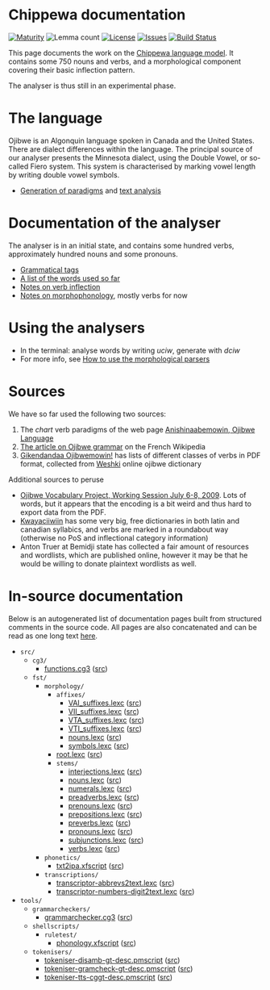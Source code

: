 # Chippewa documentation

[![Maturity](https://img.shields.io/endpoint?url=https%3A%2F%2Fraw.githubusercontent.com%2Fgiellalt%2Flang-ciw%2Fgh-pages%2Fmaturity.json)](https://giellalt.github.io/MaturityClassification.html)
![Lemma count](https://img.shields.io/endpoint?url=https%3A%2F%2Fraw.githubusercontent.com%2Fgiellalt%2Flang-ciw%2Fgh-pages%2Flemmacount.json)
[![License](https://img.shields.io/github/license/giellalt/lang-ciw)](https://github.com/giellalt/lang-ciw/blob/main/LICENSE)
[![Issues](https://img.shields.io/github/issues/giellalt/lang-ciw)](https://github.com/giellalt/lang-ciw/issues)
[![Build Status](https://divvun-tc.giellalt.org/api/github/v1/repository/giellalt/lang-ciw/main/badge.svg)](https://github.com/giellalt/lang-ciw/actions)

This page documents the work on the [Chippewa language model](https://github.com/giellalt/lang-ciw). 
It contains some 750 nouns and verbs, and a morphological
component covering their basic inflection pattern.

The analyser is thus still in an experimental phase.

# The language

Ojibwe is an Algonquin language spoken in Canada and the United States.
There are dialect differences within the language. The principal source
of our analyser presents the Minnesota dialect, using the Double Vowel, 
or so-called Fiero system. This system is characterised by marking vowel
length by writing double vowel symbols.

* [Generation of paradigms](http://giellatekno.uit.no/cgi/p-ciw.en.html)
 and [text analysis](http://giellatekno.uit.no/cgi/d-ciw.en.html)

# Documentation of the analyser

The analyser is in an initial state, and contains some hundred verbs, approximately
hundred nouns and some pronouns.

* [Grammatical tags](OjibweGrammaticalTags.md)
* [A list of the words used so far](OjibweWordList.md)
* [Notes on verb inflection](VerbNotes.md)
* [Notes on morphophonology](MorphoPhonologyNotes.md), mostly verbs for now

# Using the analysers

* In the terminal: analyse words by writing *uciw*, generate with *dciw*
* For more info, see [How to use the morphological parsers](/tools/docu-sme-manual.html)

# Sources

We have so far used the following two sources:

1. The *chart* verb paradigms of the web page [Anishinaabemowin, Ojibwe Language](http://weshki.atwebpages.com/oj_verbs.html)
1. [The article on Ojibwe grammar](http://fr.wikipedia.org/wiki/Grammaire_de_l%27ojibwé) on the French Wikipedia
1. [Gikendandaa Ojibwemowin!](http://jamesastarkeyjr.com/Ojibwemowin/Pages/Index.htm) has lists of different classes of verbs in PDF format, collected from [Weshki](http://weshki.atwebpages.com) online ojibwe dictionary

Additional sources to peruse

* [Ojibwe Vocabulary Project, Working Session July 6-8, 2009](http://minnesotahumanities.org/resources/Book%20Contents.pdf). Lots of words, but it appears that the encoding is a bit weird and thus hard to export data from the PDF.
* [Kwayaciiwiin](http://www.kwayaciiwin.com/node/15336) has some very big, free dictionaries in both latin and canadian syllabics, and verbs are marked in a roundabout way (otherwise no PoS and inflectional category information)
* Anton Truer at Bemidji state has collected a fair amount of resources and wordlists, which are published online, however it may be that he would be willing to donate plaintext wordlists as well.

# In-source documentation

Below is an autogenerated list of documentation pages built from structured comments in the source code. All pages are also concatenated and can be read as one long text [here](ciw.md).

* `src/`
    * `cg3/`
        * [functions.cg3](src-cg3-functions.cg3.html) ([src](https://github.com/giellalt/lang-ciw/blob/main/src/cg3/functions.cg3))
    * `fst/`
        * `morphology/`
            * `affixes/`
                * [VAI_suffixes.lexc](src-fst-morphology-affixes-VAI_suffixes.lexc.html) ([src](https://github.com/giellalt/lang-ciw/blob/main/src/fst/morphology/affixes/VAI_suffixes.lexc))
                * [VII_suffixes.lexc](src-fst-morphology-affixes-VII_suffixes.lexc.html) ([src](https://github.com/giellalt/lang-ciw/blob/main/src/fst/morphology/affixes/VII_suffixes.lexc))
                * [VTA_suffixes.lexc](src-fst-morphology-affixes-VTA_suffixes.lexc.html) ([src](https://github.com/giellalt/lang-ciw/blob/main/src/fst/morphology/affixes/VTA_suffixes.lexc))
                * [VTI_suffixes.lexc](src-fst-morphology-affixes-VTI_suffixes.lexc.html) ([src](https://github.com/giellalt/lang-ciw/blob/main/src/fst/morphology/affixes/VTI_suffixes.lexc))
                * [nouns.lexc](src-fst-morphology-affixes-nouns.lexc.html) ([src](https://github.com/giellalt/lang-ciw/blob/main/src/fst/morphology/affixes/nouns.lexc))
                * [symbols.lexc](src-fst-morphology-affixes-symbols.lexc.html) ([src](https://github.com/giellalt/lang-ciw/blob/main/src/fst/morphology/affixes/symbols.lexc))
            * [root.lexc](src-fst-morphology-root.lexc.html) ([src](https://github.com/giellalt/lang-ciw/blob/main/src/fst/morphology/root.lexc))
            * `stems/`
                * [interjections.lexc](src-fst-morphology-stems-interjections.lexc.html) ([src](https://github.com/giellalt/lang-ciw/blob/main/src/fst/morphology/stems/interjections.lexc))
                * [nouns.lexc](src-fst-morphology-stems-nouns.lexc.html) ([src](https://github.com/giellalt/lang-ciw/blob/main/src/fst/morphology/stems/nouns.lexc))
                * [numerals.lexc](src-fst-morphology-stems-numerals.lexc.html) ([src](https://github.com/giellalt/lang-ciw/blob/main/src/fst/morphology/stems/numerals.lexc))
                * [preadverbs.lexc](src-fst-morphology-stems-preadverbs.lexc.html) ([src](https://github.com/giellalt/lang-ciw/blob/main/src/fst/morphology/stems/preadverbs.lexc))
                * [prenouns.lexc](src-fst-morphology-stems-prenouns.lexc.html) ([src](https://github.com/giellalt/lang-ciw/blob/main/src/fst/morphology/stems/prenouns.lexc))
                * [prepositions.lexc](src-fst-morphology-stems-prepositions.lexc.html) ([src](https://github.com/giellalt/lang-ciw/blob/main/src/fst/morphology/stems/prepositions.lexc))
                * [preverbs.lexc](src-fst-morphology-stems-preverbs.lexc.html) ([src](https://github.com/giellalt/lang-ciw/blob/main/src/fst/morphology/stems/preverbs.lexc))
                * [pronouns.lexc](src-fst-morphology-stems-pronouns.lexc.html) ([src](https://github.com/giellalt/lang-ciw/blob/main/src/fst/morphology/stems/pronouns.lexc))
                * [subjunctions.lexc](src-fst-morphology-stems-subjunctions.lexc.html) ([src](https://github.com/giellalt/lang-ciw/blob/main/src/fst/morphology/stems/subjunctions.lexc))
                * [verbs.lexc](src-fst-morphology-stems-verbs.lexc.html) ([src](https://github.com/giellalt/lang-ciw/blob/main/src/fst/morphology/stems/verbs.lexc))
        * `phonetics/`
            * [txt2ipa.xfscript](src-fst-phonetics-txt2ipa.xfscript.html) ([src](https://github.com/giellalt/lang-ciw/blob/main/src/fst/phonetics/txt2ipa.xfscript))
        * `transcriptions/`
            * [transcriptor-abbrevs2text.lexc](src-fst-transcriptions-transcriptor-abbrevs2text.lexc.html) ([src](https://github.com/giellalt/lang-ciw/blob/main/src/fst/transcriptions/transcriptor-abbrevs2text.lexc))
            * [transcriptor-numbers-digit2text.lexc](src-fst-transcriptions-transcriptor-numbers-digit2text.lexc.html) ([src](https://github.com/giellalt/lang-ciw/blob/main/src/fst/transcriptions/transcriptor-numbers-digit2text.lexc))
* `tools/`
    * `grammarcheckers/`
        * [grammarchecker.cg3](tools-grammarcheckers-grammarchecker.cg3.html) ([src](https://github.com/giellalt/lang-ciw/blob/main/tools/grammarcheckers/grammarchecker.cg3))
    * `shellscripts/`
        * `ruletest/`
            * [phonology.xfscript](tools-shellscripts-ruletest-phonology.xfscript.html) ([src](https://github.com/giellalt/lang-ciw/blob/main/tools/shellscripts/ruletest/phonology.xfscript))
    * `tokenisers/`
        * [tokeniser-disamb-gt-desc.pmscript](tools-tokenisers-tokeniser-disamb-gt-desc.pmscript.html) ([src](https://github.com/giellalt/lang-ciw/blob/main/tools/tokenisers/tokeniser-disamb-gt-desc.pmscript))
        * [tokeniser-gramcheck-gt-desc.pmscript](tools-tokenisers-tokeniser-gramcheck-gt-desc.pmscript.html) ([src](https://github.com/giellalt/lang-ciw/blob/main/tools/tokenisers/tokeniser-gramcheck-gt-desc.pmscript))
        * [tokeniser-tts-cggt-desc.pmscript](tools-tokenisers-tokeniser-tts-cggt-desc.pmscript.html) ([src](https://github.com/giellalt/lang-ciw/blob/main/tools/tokenisers/tokeniser-tts-cggt-desc.pmscript))
